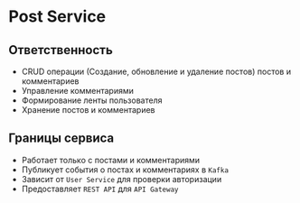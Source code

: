 # Post Service

## Ответственность
- CRUD операции (Создание, обновление и удаление постов) постов и комментариев
- Управление комментариями
- Формирование ленты пользователя 
- Хранение постов и комментариев

## Границы сервиса
- Работает только с постами и комментариями 
- Публикует события о постах и комментариях в `Kafka`
- Зависит от `User Service` для проверки авторизации
- Предоставляет `REST API` для `API Gateway`